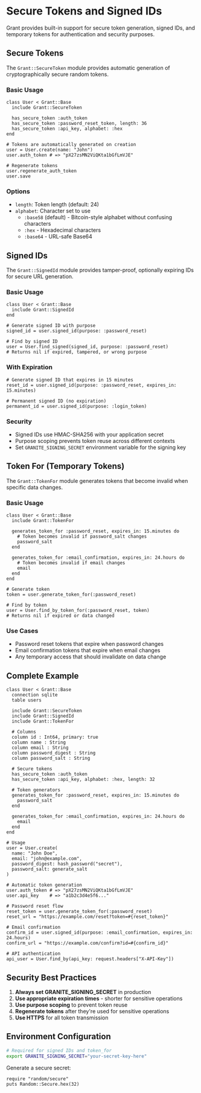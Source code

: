 # Secure Tokens and Signed IDs

Grant provides built-in support for secure token generation, signed IDs, and temporary tokens for authentication and security purposes.

## Secure Tokens

The `Grant::SecureToken` module provides automatic generation of cryptographically secure random tokens.

### Basic Usage

```crystal
class User < Grant::Base
  include Grant::SecureToken
  
  has_secure_token :auth_token
  has_secure_token :password_reset_token, length: 36
  has_secure_token :api_key, alphabet: :hex
end

# Tokens are automatically generated on creation
user = User.create(name: "John")
user.auth_token # => "pX27zsMN2ViQKta1bGfLmVJE"

# Regenerate tokens
user.regenerate_auth_token
user.save
```

### Options

- `length`: Token length (default: 24)
- `alphabet`: Character set to use
  - `:base58` (default) - Bitcoin-style alphabet without confusing characters
  - `:hex` - Hexadecimal characters
  - `:base64` - URL-safe Base64

## Signed IDs

The `Grant::SignedId` module provides tamper-proof, optionally expiring IDs for secure URL generation.

### Basic Usage

```crystal
class User < Grant::Base
  include Grant::SignedId
end

# Generate signed ID with purpose
signed_id = user.signed_id(purpose: :password_reset)

# Find by signed ID
user = User.find_signed(signed_id, purpose: :password_reset)
# Returns nil if expired, tampered, or wrong purpose
```

### With Expiration

```crystal
# Generate signed ID that expires in 15 minutes
reset_id = user.signed_id(purpose: :password_reset, expires_in: 15.minutes)

# Permanent signed ID (no expiration)
permanent_id = user.signed_id(purpose: :login_token)
```

### Security

- Signed IDs use HMAC-SHA256 with your application secret
- Purpose scoping prevents token reuse across different contexts
- Set `GRANITE_SIGNING_SECRET` environment variable for the signing key

## Token For (Temporary Tokens)

The `Grant::TokenFor` module generates tokens that become invalid when specific data changes.

### Basic Usage

```crystal
class User < Grant::Base
  include Grant::TokenFor
  
  generates_token_for :password_reset, expires_in: 15.minutes do
    # Token becomes invalid if password_salt changes
    password_salt
  end
  
  generates_token_for :email_confirmation, expires_in: 24.hours do
    # Token becomes invalid if email changes
    email
  end
end

# Generate token
token = user.generate_token_for(:password_reset)

# Find by token
user = User.find_by_token_for(:password_reset, token)
# Returns nil if expired or data changed
```

### Use Cases

- Password reset tokens that expire when password changes
- Email confirmation tokens that expire when email changes
- Any temporary access that should invalidate on data change

## Complete Example

```crystal
class User < Grant::Base
  connection sqlite
  table users
  
  include Grant::SecureToken
  include Grant::SignedId
  include Grant::TokenFor
  
  # Columns
  column id : Int64, primary: true
  column name : String
  column email : String
  column password_digest : String
  column password_salt : String
  
  # Secure tokens
  has_secure_token :auth_token
  has_secure_token :api_key, alphabet: :hex, length: 32
  
  # Token generators
  generates_token_for :password_reset, expires_in: 15.minutes do
    password_salt
  end
  
  generates_token_for :email_confirmation, expires_in: 24.hours do
    email
  end
end

# Usage
user = User.create(
  name: "John Doe",
  email: "john@example.com",
  password_digest: hash_password("secret"),
  password_salt: generate_salt
)

# Automatic token generation
user.auth_token # => "pX27zsMN2ViQKta1bGfLmVJE"
user.api_key    # => "a1b2c3d4e5f6..."

# Password reset flow
reset_token = user.generate_token_for(:password_reset)
reset_url = "https://example.com/reset?token=#{reset_token}"

# Email confirmation
confirm_id = user.signed_id(purpose: :email_confirmation, expires_in: 24.hours)
confirm_url = "https://example.com/confirm?id=#{confirm_id}"

# API authentication
api_user = User.find_by(api_key: request.headers["X-API-Key"])
```

## Security Best Practices

1. **Always set GRANITE_SIGNING_SECRET** in production
2. **Use appropriate expiration times** - shorter for sensitive operations
3. **Use purpose scoping** to prevent token reuse
4. **Regenerate tokens** after they're used for sensitive operations
5. **Use HTTPS** for all token transmission

## Environment Configuration

```bash
# Required for signed IDs and token_for
export GRANITE_SIGNING_SECRET="your-secret-key-here"
```

Generate a secure secret:
```crystal
require "random/secure"
puts Random::Secure.hex(32)
```